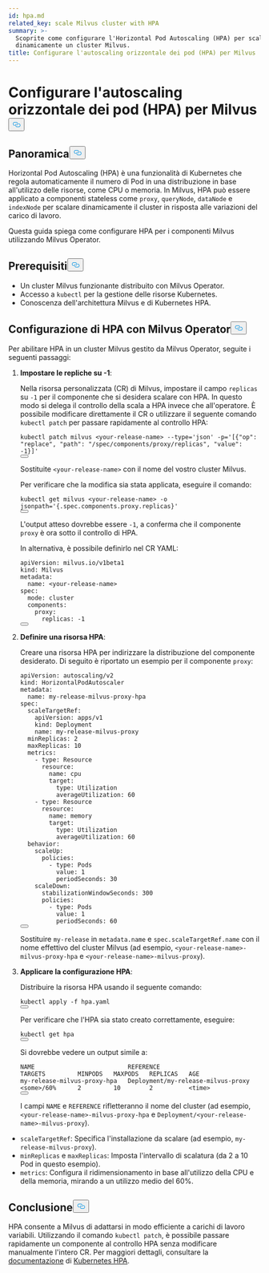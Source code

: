 ```yaml
---
id: hpa.md
related_key: scale Milvus cluster with HPA
summary: >-
  Scoprite come configurare l'Horizontal Pod Autoscaling (HPA) per scalare
  dinamicamente un cluster Milvus.
title: Configurare l'autoscaling orizzontale dei pod (HPA) per Milvus
---
```

<h1 id="Configure-Horizontal-Pod-Autoscaling-HPA-for-Milvus" class="common-anchor-header">Configurare l'autoscaling orizzontale dei pod (HPA) per Milvus<button data-href="#Configure-Horizontal-Pod-Autoscaling-HPA-for-Milvus" class="anchor-icon" translate="no">
      <svg translate="no"
        aria-hidden="true"
        focusable="false"
        height="20"
        version="1.1"
        viewBox="0 0 16 16"
        width="16"
      >
        <path
          fill="#0092E4"
          fill-rule="evenodd"
          d="M4 9h1v1H4c-1.5 0-3-1.69-3-3.5S2.55 3 4 3h4c1.45 0 3 1.69 3 3.5 0 1.41-.91 2.72-2 3.25V8.59c.58-.45 1-1.27 1-2.09C10 5.22 8.98 4 8 4H4c-.98 0-2 1.22-2 2.5S3 9 4 9zm9-3h-1v1h1c1 0 2 1.22 2 2.5S13.98 12 13 12H9c-.98 0-2-1.22-2-2.5 0-.83.42-1.64 1-2.09V6.25c-1.09.53-2 1.84-2 3.25C6 11.31 7.55 13 9 13h4c1.45 0 3-1.69 3-3.5S14.5 6 13 6z"
        ></path>
      </svg>
    </button></h1><h2 id="Overview" class="common-anchor-header">Panoramica<button data-href="#Overview" class="anchor-icon" translate="no">
      <svg translate="no"
        aria-hidden="true"
        focusable="false"
        height="20"
        version="1.1"
        viewBox="0 0 16 16"
        width="16"
      >
        <path
          fill="#0092E4"
          fill-rule="evenodd"
          d="M4 9h1v1H4c-1.5 0-3-1.69-3-3.5S2.55 3 4 3h4c1.45 0 3 1.69 3 3.5 0 1.41-.91 2.72-2 3.25V8.59c.58-.45 1-1.27 1-2.09C10 5.22 8.98 4 8 4H4c-.98 0-2 1.22-2 2.5S3 9 4 9zm9-3h-1v1h1c1 0 2 1.22 2 2.5S13.98 12 13 12H9c-.98 0-2-1.22-2-2.5 0-.83.42-1.64 1-2.09V6.25c-1.09.53-2 1.84-2 3.25C6 11.31 7.55 13 9 13h4c1.45 0 3-1.69 3-3.5S14.5 6 13 6z"
        ></path>
      </svg>
    </button></h2><p>Horizontal Pod Autoscaling (HPA) è una funzionalità di Kubernetes che regola automaticamente il numero di Pod in una distribuzione in base all'utilizzo delle risorse, come CPU o memoria. In Milvus, HPA può essere applicato a componenti stateless come <code translate="no">proxy</code>, <code translate="no">queryNode</code>, <code translate="no">dataNode</code> e <code translate="no">indexNode</code> per scalare dinamicamente il cluster in risposta alle variazioni del carico di lavoro.</p>
<p>Questa guida spiega come configurare HPA per i componenti Milvus utilizzando Milvus Operator.</p>
<h2 id="Prerequisites" class="common-anchor-header">Prerequisiti<button data-href="#Prerequisites" class="anchor-icon" translate="no">
      <svg translate="no"
        aria-hidden="true"
        focusable="false"
        height="20"
        version="1.1"
        viewBox="0 0 16 16"
        width="16"
      >
        <path
          fill="#0092E4"
          fill-rule="evenodd"
          d="M4 9h1v1H4c-1.5 0-3-1.69-3-3.5S2.55 3 4 3h4c1.45 0 3 1.69 3 3.5 0 1.41-.91 2.72-2 3.25V8.59c.58-.45 1-1.27 1-2.09C10 5.22 8.98 4 8 4H4c-.98 0-2 1.22-2 2.5S3 9 4 9zm9-3h-1v1h1c1 0 2 1.22 2 2.5S13.98 12 13 12H9c-.98 0-2-1.22-2-2.5 0-.83.42-1.64 1-2.09V6.25c-1.09.53-2 1.84-2 3.25C6 11.31 7.55 13 9 13h4c1.45 0 3-1.69 3-3.5S14.5 6 13 6z"
        ></path>
      </svg>
    </button></h2><ul>
<li>Un cluster Milvus funzionante distribuito con Milvus Operator.</li>
<li>Accesso a <code translate="no">kubectl</code> per la gestione delle risorse Kubernetes.</li>
<li>Conoscenza dell'architettura Milvus e di Kubernetes HPA.</li>
</ul>
<h2 id="Configure-HPA-with-Milvus-Operator" class="common-anchor-header">Configurazione di HPA con Milvus Operator<button data-href="#Configure-HPA-with-Milvus-Operator" class="anchor-icon" translate="no">
      <svg translate="no"
        aria-hidden="true"
        focusable="false"
        height="20"
        version="1.1"
        viewBox="0 0 16 16"
        width="16"
      >
        <path
          fill="#0092E4"
          fill-rule="evenodd"
          d="M4 9h1v1H4c-1.5 0-3-1.69-3-3.5S2.55 3 4 3h4c1.45 0 3 1.69 3 3.5 0 1.41-.91 2.72-2 3.25V8.59c.58-.45 1-1.27 1-2.09C10 5.22 8.98 4 8 4H4c-.98 0-2 1.22-2 2.5S3 9 4 9zm9-3h-1v1h1c1 0 2 1.22 2 2.5S13.98 12 13 12H9c-.98 0-2-1.22-2-2.5 0-.83.42-1.64 1-2.09V6.25c-1.09.53-2 1.84-2 3.25C6 11.31 7.55 13 9 13h4c1.45 0 3-1.69 3-3.5S14.5 6 13 6z"
        ></path>
      </svg>
    </button></h2><p>Per abilitare HPA in un cluster Milvus gestito da Milvus Operator, seguite i seguenti passaggi:</p>
<ol>
<li><p><strong>Impostare le repliche su -1</strong>:</p>
<p>Nella risorsa personalizzata (CR) di Milvus, impostare il campo <code translate="no">replicas</code> su <code translate="no">-1</code> per il componente che si desidera scalare con HPA. In questo modo si delega il controllo della scala a HPA invece che all'operatore. È possibile modificare direttamente il CR o utilizzare il seguente comando <code translate="no">kubectl patch</code> per passare rapidamente al controllo HPA:</p>
<pre><code translate="no" class="language-bash">kubectl patch milvus &lt;your-release-name&gt; --<span class="hljs-built_in">type</span>=<span class="hljs-string">&#x27;json&#x27;</span> -p=<span class="hljs-string">&#x27;[{&quot;op&quot;: &quot;replace&quot;, &quot;path&quot;: &quot;/spec/components/proxy/replicas&quot;, &quot;value&quot;: -1}]&#x27;</span>
<button class="copy-code-btn"></button></code></pre>
<p>Sostituite <code translate="no">&lt;your-release-name&gt;</code> con il nome del vostro cluster Milvus.</p>
<p>Per verificare che la modifica sia stata applicata, eseguire il comando:</p>
<pre><code translate="no" class="language-bash">kubectl <span class="hljs-keyword">get</span> milvus &lt;your-release-name&gt; -o jsonpath=<span class="hljs-string">&#x27;{.spec.components.proxy.replicas}&#x27;</span>
<button class="copy-code-btn"></button></code></pre>
<p>L'output atteso dovrebbe essere <code translate="no">-1</code>, a conferma che il componente <code translate="no">proxy</code> è ora sotto il controllo di HPA.</p>
<p>In alternativa, è possibile definirlo nel CR YAML:</p>
<pre><code translate="no" class="language-yaml">apiVersion: milvus.io/v1beta1
kind: Milvus
metadata:
  name: &lt;your-release-name&gt;
spec:
  mode: cluster
  components:
    proxy:
      replicas: -1
<button class="copy-code-btn"></button></code></pre></li>
<li><p><strong>Definire una risorsa HPA</strong>:</p>
<p>Creare una risorsa HPA per indirizzare la distribuzione del componente desiderato. Di seguito è riportato un esempio per il componente <code translate="no">proxy</code>:</p>
<pre><code translate="no" class="language-yaml">apiVersion: autoscaling/v2
kind: HorizontalPodAutoscaler
metadata:
  name: my-release-milvus-proxy-hpa
spec:
  scaleTargetRef:
    apiVersion: apps/v1
    kind: Deployment
    name: my-release-milvus-proxy
  minReplicas: 2
  maxReplicas: 10
  metrics:
    - <span class="hljs-built_in">type</span>: Resource
      resource:
        name: cpu
        target:
          <span class="hljs-built_in">type</span>: Utilization
          averageUtilization: 60
    - <span class="hljs-built_in">type</span>: Resource
      resource:
        name: memory
        target:
          <span class="hljs-built_in">type</span>: Utilization
          averageUtilization: 60
  behavior:
    scaleUp:
      policies:
        - <span class="hljs-built_in">type</span>: Pods
          value: 1
          periodSeconds: 30
    scaleDown:
      stabilizationWindowSeconds: 300
      policies:
        - <span class="hljs-built_in">type</span>: Pods
          value: 1
          periodSeconds: 60
<button class="copy-code-btn"></button></code></pre>
<p>Sostituire <code translate="no">my-release</code> in <code translate="no">metadata.name</code> e <code translate="no">spec.scaleTargetRef.name</code> con il nome effettivo del cluster Milvus (ad esempio, <code translate="no">&lt;your-release-name&gt;-milvus-proxy-hpa</code> e <code translate="no">&lt;your-release-name&gt;-milvus-proxy</code>).</p></li>
<li><p><strong>Applicare la configurazione HPA</strong>:</p>
<p>Distribuire la risorsa HPA usando il seguente comando:</p>
<pre><code translate="no" class="language-bash">kubectl apply -f hpa.yaml
<button class="copy-code-btn"></button></code></pre>
<p>Per verificare che l'HPA sia stato creato correttamente, eseguire:</p>
<pre><code translate="no" class="language-bash">kubectl <span class="hljs-keyword">get</span> hpa
<button class="copy-code-btn"></button></code></pre>
<p>Si dovrebbe vedere un output simile a:</p>
<pre><code translate="no">NAME                          REFERENCE                            TARGETS         MINPODS   MAXPODS   REPLICAS   AGE
my-release-milvus-proxy-hpa   Deployment/my-release-milvus-proxy   &lt;some&gt;/60%      2         10        2          &lt;time&gt;
<button class="copy-code-btn"></button></code></pre>
<p>I campi <code translate="no">NAME</code> e <code translate="no">REFERENCE</code> rifletteranno il nome del cluster (ad esempio, <code translate="no">&lt;your-release-name&gt;-milvus-proxy-hpa</code> e <code translate="no">Deployment/&lt;your-release-name&gt;-milvus-proxy</code>).</p></li>
</ol>
<ul>
<li><code translate="no">scaleTargetRef</code>: Specifica l'installazione da scalare (ad esempio, <code translate="no">my-release-milvus-proxy</code>).</li>
<li><code translate="no">minReplicas</code> e <code translate="no">maxReplicas</code>: Imposta l'intervallo di scalatura (da 2 a 10 Pod in questo esempio).</li>
<li><code translate="no">metrics</code>: Configura il ridimensionamento in base all'utilizzo della CPU e della memoria, mirando a un utilizzo medio del 60%.</li>
</ul>
<h2 id="Conclusion" class="common-anchor-header">Conclusione<button data-href="#Conclusion" class="anchor-icon" translate="no">
      <svg translate="no"
        aria-hidden="true"
        focusable="false"
        height="20"
        version="1.1"
        viewBox="0 0 16 16"
        width="16"
      >
        <path
          fill="#0092E4"
          fill-rule="evenodd"
          d="M4 9h1v1H4c-1.5 0-3-1.69-3-3.5S2.55 3 4 3h4c1.45 0 3 1.69 3 3.5 0 1.41-.91 2.72-2 3.25V8.59c.58-.45 1-1.27 1-2.09C10 5.22 8.98 4 8 4H4c-.98 0-2 1.22-2 2.5S3 9 4 9zm9-3h-1v1h1c1 0 2 1.22 2 2.5S13.98 12 13 12H9c-.98 0-2-1.22-2-2.5 0-.83.42-1.64 1-2.09V6.25c-1.09.53-2 1.84-2 3.25C6 11.31 7.55 13 9 13h4c1.45 0 3-1.69 3-3.5S14.5 6 13 6z"
        ></path>
      </svg>
    </button></h2><p>HPA consente a Milvus di adattarsi in modo efficiente a carichi di lavoro variabili. Utilizzando il comando <code translate="no">kubectl patch</code>, è possibile passare rapidamente un componente al controllo HPA senza modificare manualmente l'intero CR. Per maggiori dettagli, consultare la <a href="https://kubernetes.io/docs/tasks/run-application/horizontal-pod-autoscale/">documentazione</a> di <a href="https://kubernetes.io/docs/tasks/run-application/horizontal-pod-autoscale/">Kubernetes HPA</a>.</p>
